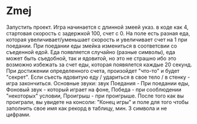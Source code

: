 # Zmej

Запустить проект.
Игра начинается с длинной змеей указ. в коде как 4, стартовая скорость с задержкой 100, счет с 0.
На поле есть разная еда, которая увеличивает/уменьшает скорость и увеличивает счет на 1 при поедании.
При поедании еды змейка измениться в соответсвии со съеденной едой.
Еда появляется случайно (разные символы), еда может быть съедобной, так и ядовитой, но это не страшно ибо это возможно избежать за счет еды, которая
появялется каждые 20 секунд.
При достижении определенного счета, произойдет "что-то" и будет "секрет".
Если съесть ядовитую еду / удариться в свое тело / в стенку - игра закончиться.
Основные звуки: звук Поедания - При поедании еды, Фоновый звук - который играет на фоне, Победа - при сооблюдении "некоторых" условии, Проигрыш - при проигрыше.
После того как вы проиграли, вы увидете на консоли: "Конец игры" и поле для того чтобы заполнить свое имя как рекорд в таблицу, мин. 3 символа и не цифрами.
